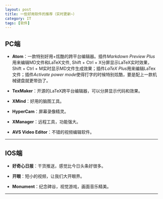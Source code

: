 ```yaml
---
layout: post
title: 一些好用软件的推荐（实时更新~）
category: IT
tags: [软件]
---
```



## PC端 ##

* **Atom**：一款特别好用+炫酷的跨平台编辑器。插件*Markdown Preview Plus*用来编辑MD文件和LaTeX文件, Shift + Ctrl + X分屏显示LaTeX实时效果，Shift + Ctrl + M实时显示MD文件生成效果；插件*LaTeX Plus*用来编辑LaTex文件；插件*Activate power mode*使得打字的时候特别炫酷，要是配上一款机械键盘就更带劲了。

* **TexMaker**：开源的LaTeX跨平台编辑器，可以分屏显示代码和效果。

* **XMind**：好用的脑图工具。

* **HyperCam**：屏幕录像精灵。

* **XManager**：远程工具，功能强大。

* **AVS Video Editor**：不错的视频编辑软件。

----

## IOS端 ##

* **好奇心日报**：干货推送，感觉比今日头条好很多。

* **开眼**：短小的视频，让我们大开眼界。

* **Monument**：纪念碑谷，视觉游戏，画面音乐精美。

----
